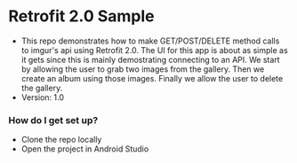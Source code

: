 # Retrofit 2.0 Sample #

* This repo demonstrates how to make GET/POST/DELETE method calls to imgur's api using Retrofit 2.0. The UI for this app is about as simple as it gets since this is mainly demostrating connecting to an API. We start by allowing the user to grab two images from the gallery. Then we create an album using those images. Finally we allow the user to delete the gallery.
* Version: 1.0

### How do I get set up? ###

* Clone the repo locally
* Open the project in Android Studio
